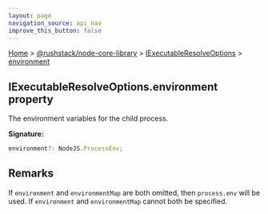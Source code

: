 ```yaml
---
layout: page
navigation_source: api_nav
improve_this_button: false
---
```



[Home](./index.md) &gt; [@rushstack/node-core-library](./node-core-library.md) &gt; [IExecutableResolveOptions](./node-core-library.iexecutableresolveoptions.md) &gt; [environment](./node-core-library.iexecutableresolveoptions.environment.md)

## IExecutableResolveOptions.environment property

The environment variables for the child process.

<b>Signature:</b>

```typescript
environment?: NodeJS.ProcessEnv;
```

## Remarks

If `environment` and `environmentMap` are both omitted, then `process.env` will be used. If `environment` and `environmentMap` cannot both be specified.
